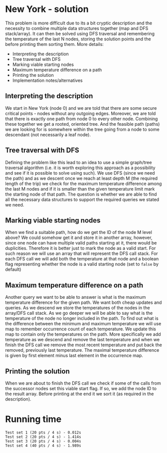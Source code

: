 # New York - solution
This problem is more difficult due to its a bit cryptic description and the necessity to combine multiple data structures together (map and DFS stack/array). It can then be solved using DFS traversal and remembering the temperature of the last N nodes, storing the solution points and the before printing them sorting them. More details:
- Interpreting the description
- Tree traversal with DFS
- Marking viable starting nodes
- Maximum temperature difference on a path
- Printing the solution
- Implementation notes/alternatives

## Interpreting the description
We start in New York (node 0) and we are told that there are some secure critical points - nodes without any outgoing edges. Moreover, we are told that there is exactly one path from node 0 to every other node. Combining these together we get a rooted, oriented tree. And the feasible path (paths) we are looking for is somewhere within the tree going from a node to some descendant (not necessarily a leaf node).

## Tree traversal with DFS
Defining the problem like this lead to an idea to use a simple graph/tree traversal algorithm (i.e. it is worth exploring this approach as a possibility and see if it is possible to solve using such). We use DFS (since we need the path) and as we descent once we reach at least depth M (the required length of the trip) we check for the maximum temperature difference among the last M nodes and if it is smaller than the given temperature limit mark the starting node of that path. The question is whether we are able to find all the necessary data structures to support the required queries we stated we need.

## Marking viable starting nodes
When we find a suitable path, how do we get the ID of the node M level above? We could somehow get it and store it in another array, however, since one node can have multiple valid paths starting at it, there would be duplicities. Therefore it is better just to mark the node as a valid start. For such reason we will use an array that will represent the DFS call stack. For each DFS call we will add both the temperature at that node and a boolean flag representing whether the node is a valid starting node (set to `false` by default)

## Maximum temperature difference on a path
Another query we want to be able to answer is what is the maximum temperature difference for the given path. We want both cheap updates and queries. As we descend we store the temperatures of the nodes in the array/DFS call stack. As we go deeper we will be able to say what is the temperature of the node no longer included in the path. To find out what is the difference between the minimum and maximum temperature we will use map to remember occurrence count of each temperature. We update this map to contain only the temperatures on the path. More specifically we add temperature as we descend and remove the last temperature and when we finish the DFS call we remove the most recent temperature and put back the removed, previously last temperature. The maximal temperature difference is given by first element minus last element in the occurrence map.

## Printing the solution
When we are about to finish the DFS call we check if some of the calls from the successor nodes set this viable start flag. If so, we add the node ID to the result array. Before printing at the end it we sort it (as required in the description).

# Running time
    Test set 1 (20 pts / 4 s) - 0.012s
    Test set 2 (20 pts / 4 s) - 1.414s
    Test set 3 (20 pts / 4 s) - 0.004s
    Test set 4 (40 pts / 4 s) - 1.989s
